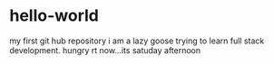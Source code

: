 # hello-world
my first git hub repository
i am a lazy goose trying to learn full stack development. hungry rt now...its satuday afternoon
